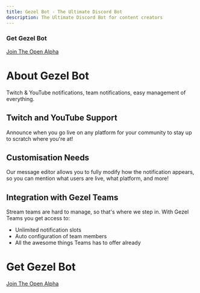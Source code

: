 ```yaml
---
title: Gezel Bot - The Ultimate Discord Bot
description: The Ultimate Discord Bot for content creators
---
```


### Get Gezel Bot
[Join The Open Alpha](https://gezel.io/discord)

# About Gezel Bot
Twitch & YouTube notifications, team notifications, easy management of everything.

## Twitch and YouTube Support
Announce when you go live on any platform for your community to stay up to scratch where you're at!

## Customisation Needs
Our message editor allows you to fully modify how the notification appears, so you can mention what users are live, what platform, and more!

## Integration with Gezel Teams
Stream teams are hard to manage, so that's where we step in. With Gezel Teams you get access to:

- Unlimited notification slots
- Auto configuration of team members
- All the awesome things Teams has to offer already

# Get Gezel Bot
[Join The Open Alpha](https://gezel.io/discord)